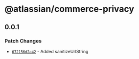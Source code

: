 # @atlassian/commerce-privacy

## 0.0.1
### Patch Changes

- [`672156d2a42`](https://bitbucket.org/atlassian/atlassian-frontend/commits/672156d2a42) - Added sanitizeUrlString
